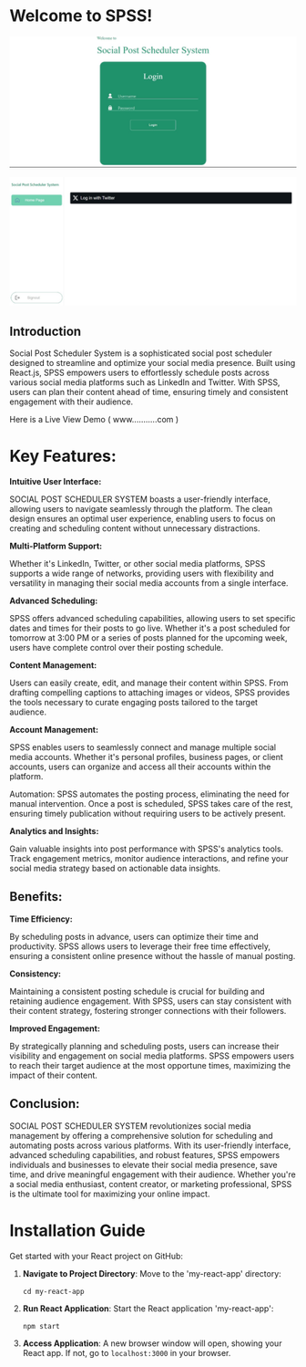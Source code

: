# Welcome to SPSS!
![Teams Build SPSS](public/ssps.jpg)

![Teams Build SPSS](https://github.com/AnishaSingh0118/Social-Post-Scheduler-System/blob/6f1b73ec4f850fb762965f14cdec4db35afe3b36/public/ssps%202.jpg)


## Introduction

Social Post Scheduler System is a sophisticated social post scheduler designed to streamline and optimize your social media presence. Built using React.js, SPSS empowers users to effortlessly schedule posts across various social media platforms such as LinkedIn and Twitter. With SPSS, users can plan their content ahead of time, ensuring timely and consistent engagement with their audience.

Here is a Live View Demo ( www...........com )

# **Key Features:**

**Intuitive User Interface:**

SOCIAL POST SCHEDULER SYSTEM boasts a user-friendly interface, allowing users to navigate seamlessly through the platform. The clean design ensures an optimal user experience, enabling users to focus on creating and scheduling content without unnecessary distractions.

**Multi-Platform Support:**

Whether it's LinkedIn, Twitter, or other social media platforms, SPSS supports a wide range of networks, providing users with flexibility and versatility in managing their social media accounts from a single interface.

**Advanced Scheduling:**

SPSS offers advanced scheduling capabilities, allowing users to set specific dates and times for their posts to go live. Whether it's a post scheduled for tomorrow at 3:00 PM or a series of posts planned for the upcoming week, users have complete control over their posting schedule.

**Content Management:**

Users can easily create, edit, and manage their content within SPSS. From drafting compelling captions to attaching images or videos, SPSS provides the tools necessary to curate engaging posts tailored to the target audience.

**Account Management:**

SPSS enables users to seamlessly connect and manage multiple social media accounts. Whether it's personal profiles, business pages, or client accounts, users can organize and access all their accounts within the platform.

Automation: SPSS automates the posting process, eliminating the need for manual intervention. Once a post is scheduled, SPSS takes care of the rest, ensuring timely publication without requiring users to be actively present.

**Analytics and Insights:**

Gain valuable insights into post performance with SPSS's analytics tools. Track engagement metrics, monitor audience interactions, and refine your social media strategy based on actionable data insights.

## Benefits:

**Time Efficiency:**

By scheduling posts in advance, users can optimize their time and productivity. SPSS allows users to leverage their free time effectively, ensuring a consistent online presence without the hassle of manual posting.

**Consistency:**

Maintaining a consistent posting schedule is crucial for building and retaining audience engagement. With SPSS, users can stay consistent with their content strategy, fostering stronger connections with their followers.

**Improved Engagement:**

By strategically planning and scheduling posts, users can increase their visibility and engagement on social media platforms. SPSS empowers users to reach their target audience at the most opportune times, maximizing the impact of their content.

## Conclusion:

SOCIAL POST SCHEDULER SYSTEM revolutionizes social media management by offering a comprehensive solution for scheduling and automating posts across various platforms. With its user-friendly interface, advanced scheduling capabilities, and robust features, SPSS empowers individuals and businesses to elevate their social media presence, save time, and drive meaningful engagement with their audience. Whether you're a social media enthusiast, content creator, or marketing professional, SPSS is the ultimate tool for maximizing your online impact.


# Installation Guide

Get started with your React project on GitHub:

1. **Navigate to Project Directory**: Move to the 'my-react-app' directory:

    ```
    cd my-react-app
    ```

2. **Run React Application**: Start the React application 'my-react-app':

    ```
    npm start
    ```

3. **Access Application**: A new browser window will open, showing your React app. If not, go to `localhost:3000` in your browser.


